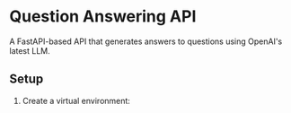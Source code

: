 # Question Answering API

A FastAPI-based API that generates answers to questions using OpenAI's latest LLM.

## Setup

1. Create a virtual environment:
